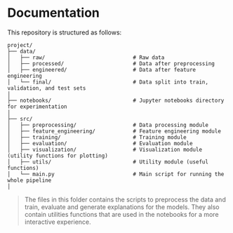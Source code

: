 # Documentation

This repository is structured as follows:

```
project/
├── data/
│   ├── raw/                            # Raw data 
│   ├── processed/                      # Data after preprocessing
│   ├── engineered/                     # Data after feature engineering 
│   └── final/                          # Data split into train, validation, and test sets 
│
├── notebooks/                          # Jupyter notebooks directory for experimentation
│
├── src/
│   ├── preprocessing/                  # Data processing module
│   ├── feature_engineering/            # Feature engineering module
│   ├── training/                       # Training module
│   ├── evaluation/                     # Evaluation module
│   ├── visualization/                  # Visualization module (utility functions for plotting)
│   ├── utils/                          # Utility module (useful functions)
│   └── main.py                         # Main script for running the whole pipeline
│
```

> The files in this folder contains the scripts to preprocess the data and train, evaluate and generate explanations for the models. They also contain utilities functions that are used in the notebooks for a more interactive experience.
